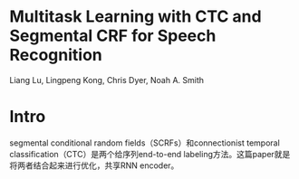 # Multitask Learning with CTC and Segmental CRF for Speech Recognition

Liang Lu, Lingpeng Kong, Chris Dyer, Noah A. Smith

# Intro

segmental conditional random fields（SCRFs）和connectionist temporal classification（CTC）是两个给序列end-to-end labeling方法。这篇paper就是将两者结合起来进行优化，共享RNN encoder。

